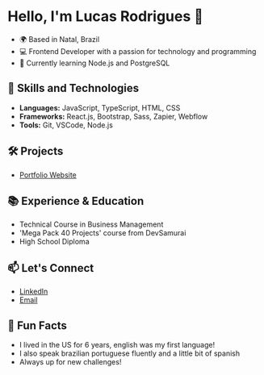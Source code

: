# Hello, I'm Lucas Rodrigues 👋

- 🌍 Based in Natal, Brazil
- 💻 Frontend Developer with a passion for technology and programming
- 🌱 Currently learning Node.js and PostgreSQL

## 🚀 Skills and Technologies
- **Languages:** JavaScript, TypeScript, HTML, CSS
- **Frameworks:** React.js, Bootstrap, Sass, Zapier, Webflow
- **Tools:** Git, VSCode, Node.js

## 🛠️ Projects
- [Portfolio Website](https://lucasrod2024.github.io/Portfolio/)

## 📚 Experience & Education
- Technical Course in Business Management
- 'Mega Pack 40 Projects' course from DevSamurai
- High School Diploma

## 📫 Let's Connect
- [LinkedIn](linkedin.com/in/lucas-rodrigues-619591325)
- [Email](mailto:lucas.d.rodrigues2024@gmail.com)

## 🎉 Fun Facts
- I lived in the US for 6 years, english was my first language!
- I also speak brazilian portuguese fluently and a little bit of spanish
- Always up for new challenges!

